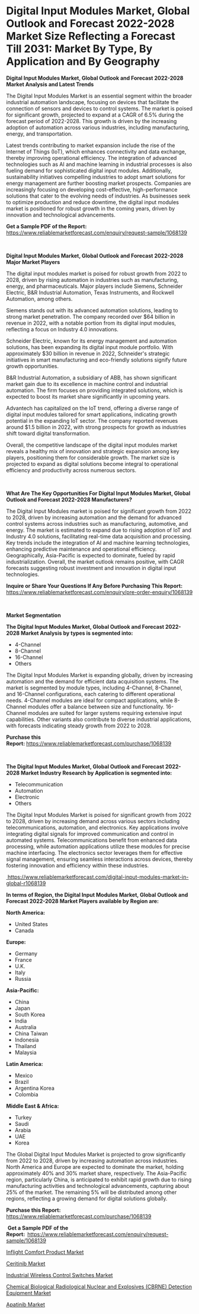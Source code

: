 <p><h1>Digital Input Modules Market, Global Outlook and Forecast 2022-2028 Market Size Reflecting a Forecast Till 2031: Market By Type, By Application and By Geography</h1></p><p><strong>Digital Input Modules Market, Global Outlook and Forecast 2022-2028 Market Analysis and Latest Trends</strong></p>
<p><p>The Digital Input Modules Market is an essential segment within the broader industrial automation landscape, focusing on devices that facilitate the connection of sensors and devices to control systems. The market is poised for significant growth, projected to expand at a CAGR of 6.5% during the forecast period of 2022-2028. This growth is driven by the increasing adoption of automation across various industries, including manufacturing, energy, and transportation.</p><p>Latest trends contributing to market expansion include the rise of the Internet of Things (IoT), which enhances connectivity and data exchange, thereby improving operational efficiency. The integration of advanced technologies such as AI and machine learning in industrial processes is also fueling demand for sophisticated digital input modules. Additionally, sustainability initiatives compelling industries to adopt smart solutions for energy management are further boosting market prospects. Companies are increasingly focusing on developing cost-effective, high-performance solutions that cater to the evolving needs of industries. As businesses seek to optimize production and reduce downtime, the digital input modules market is positioned for robust growth in the coming years, driven by innovation and technological advancements.</p></p>
<p><strong>Get a Sample PDF of the Report:&nbsp;</strong> <a href="https://www.reliablemarketforecast.com/enquiry/request-sample/1068139?utm_campaign=1833&utm_medium=2&utm_source=Github&utm_content=ia&utm_term=04122024&utm_id=digital-input-modules-market-global-outlook-and-forecast-2022-2028">https://www.reliablemarketforecast.com/enquiry/request-sample/1068139</a></p>
<p>&nbsp;</p>
<p><strong>Digital Input Modules Market, Global Outlook and Forecast 2022-2028 Major Market Players</strong></p>
<p><p>The digital input modules market is poised for robust growth from 2022 to 2028, driven by rising automation in industries such as manufacturing, energy, and pharmaceuticals. Major players include Siemens, Schneider Electric, B&R Industrial Automation, Texas Instruments, and Rockwell Automation, among others.</p><p>Siemens stands out with its advanced automation solutions, leading to strong market penetration. The company recorded over $64 billion in revenue in 2022, with a notable portion from its digital input modules, reflecting a focus on Industry 4.0 innovations.</p><p>Schneider Electric, known for its energy management and automation solutions, has been expanding its digital input module portfolio. With approximately $30 billion in revenue in 2022, Schneider's strategic initiatives in smart manufacturing and eco-friendly solutions signify future growth opportunities.</p><p>B&R Industrial Automation, a subsidiary of ABB, has shown significant market gain due to its excellence in machine control and industrial automation. The firm focuses on providing integrated solutions, which is expected to boost its market share significantly in upcoming years.</p><p>Advantech has capitalized on the IoT trend, offering a diverse range of digital input modules tailored for smart applications, indicating growth potential in the expanding IoT sector. The company reported revenues around $1.5 billion in 2022, with strong prospects for growth as industries shift toward digital transformation.</p><p>Overall, the competitive landscape of the digital input modules market reveals a healthy mix of innovation and strategic expansion among key players, positioning them for considerable growth. The market size is projected to expand as digital solutions become integral to operational efficiency and productivity across numerous sectors.</p></p>
<p>&nbsp;</p>
<p><strong>What Are The Key Opportunities For Digital Input Modules Market, Global Outlook and Forecast 2022-2028 Manufacturers?</strong></p>
<p><p>The Digital Input Modules market is poised for significant growth from 2022 to 2028, driven by increasing automation and the demand for advanced control systems across industries such as manufacturing, automotive, and energy. The market is estimated to expand due to rising adoption of IoT and Industry 4.0 solutions, facilitating real-time data acquisition and processing. Key trends include the integration of AI and machine learning technologies, enhancing predictive maintenance and operational efficiency. Geographically, Asia-Pacific is expected to dominate, fueled by rapid industrialization. Overall, the market outlook remains positive, with CAGR forecasts suggesting robust investment and innovation in digital input technologies.</p></p>
<p><strong>Inquire or Share Your Questions If Any Before Purchasing This Report:</strong> <a href="https://www.reliablemarketforecast.com/enquiry/pre-order-enquiry/1068139?utm_campaign=1833&utm_medium=2&utm_source=Github&utm_content=ia&utm_term=04122024&utm_id=digital-input-modules-market-global-outlook-and-forecast-2022-2028">https://www.reliablemarketforecast.com/enquiry/pre-order-enquiry/1068139</a></p>
<p>&nbsp;</p>
<p><strong>Market Segmentation</strong></p>
<p><strong>The Digital Input Modules Market, Global Outlook and Forecast 2022-2028 Market Analysis by types is segmented into:</strong></p>
<p><ul><li>4-Channel</li><li>8-Channel</li><li>16-Channel</li><li>Others</li></ul></p>
<p><p>The Digital Input Modules Market is expanding globally, driven by increasing automation and the demand for efficient data acquisition systems. The market is segmented by module types, including 4-Channel, 8-Channel, and 16-Channel configurations, each catering to different operational needs. 4-Channel modules are ideal for compact applications, while 8-Channel modules offer a balance between size and functionality. 16-Channel modules are suited for larger systems requiring extensive input capabilities. Other variants also contribute to diverse industrial applications, with forecasts indicating steady growth from 2022 to 2028.</p></p>
<p><strong>Purchase this Report:&nbsp;</strong><a href="https://www.reliablemarketforecast.com/purchase/1068139?utm_campaign=1833&utm_medium=2&utm_source=Github&utm_content=ia&utm_term=04122024&utm_id=digital-input-modules-market-global-outlook-and-forecast-2022-2028">https://www.reliablemarketforecast.com/purchase/1068139</a></p>
<p>&nbsp;</p>
<p><strong>The Digital Input Modules Market, Global Outlook and Forecast 2022-2028 Market Industry Research by Application is segmented into:</strong></p>
<p><ul><li>Telecommunication</li><li>Automation</li><li>Electronic</li><li>Others</li></ul></p>
<p><p>The Digital Input Modules Market is poised for significant growth from 2022 to 2028, driven by increasing demand across various sectors including telecommunications, automation, and electronics. Key applications involve integrating digital signals for improved communication and control in automated systems. Telecommunications benefit from enhanced data processing, while automation applications utilize these modules for precise machine interfacing. The electronics sector leverages them for effective signal management, ensuring seamless interactions across devices, thereby fostering innovation and efficiency within these industries.</p></p>
<p><a href="https://www.reliablemarketforecast.com/digital-input-modules-market-in-global-r1068139?utm_campaign=1833&utm_medium=2&utm_source=Github&utm_content=ia&utm_term=04122024&utm_id=digital-input-modules-market-global-outlook-and-forecast-2022-2028">&nbsp;https://www.reliablemarketforecast.com/digital-input-modules-market-in-global-r1068139</a></p>
<p><strong>In terms of Region, the Digital Input Modules Market, Global Outlook and Forecast 2022-2028 Market Players available by Region are:</strong></p>
<p>
    <p> <strong> North America: </strong>
        <ul>
            <li>United States</li>
            <li>Canada</li>
        </ul>
        </p> 
    <p> <strong> Europe: </strong>
        <ul>
            <li>Germany</li>
            <li>France</li>
            <li>U.K.</li>
            <li>Italy</li>
            <li>Russia</li>
        </ul>
        </p> 
    <p> <strong> Asia-Pacific: </strong>
        <ul>
            <li>China</li>
            <li>Japan</li>
            <li>South Korea</li>
            <li>India</li>
            <li>Australia</li>
            <li>China Taiwan</li>
            <li>Indonesia</li>
            <li>Thailand</li>
            <li>Malaysia</li>
        </ul>
        </p> 
    <p> <strong> Latin America: </strong>
        <ul>
            <li>Mexico</li>
            <li>Brazil</li>
            <li>Argentina Korea</li>
            <li>Colombia</li>
        </ul>
        </p> 
    <p> <strong> Middle East & Africa: </strong>
        <ul>
            <li>Turkey</li>
            <li>Saudi</li>
            <li>Arabia</li>
            <li>UAE</li>
            <li>Korea</li>
        </ul>
    </p>
    </p>
<p><p>The Global Digital Input Modules Market is projected to grow significantly from 2022 to 2028, driven by increasing automation across industries. North America and Europe are expected to dominate the market, holding approximately 40% and 30% market share, respectively. The Asia-Pacific region, particularly China, is anticipated to exhibit rapid growth due to rising manufacturing activities and technological advancements, capturing about 25% of the market. The remaining 5% will be distributed among other regions, reflecting a growing demand for digital solutions globally.</p></p>
<p><strong>Purchase this Report: </strong><a href="https://www.reliablemarketforecast.com/purchase/1068139?utm_campaign=1833&utm_medium=2&utm_source=Github&utm_content=ia&utm_term=04122024&utm_id=digital-input-modules-market-global-outlook-and-forecast-2022-2028">https://www.reliablemarketforecast.com/purchase/1068139</a></p>
<p>&nbsp;<strong>Get a Sample PDF of the Report:&nbsp;&nbsp;</strong><a href="https://www.reliablemarketforecast.com/enquiry/request-sample/1068139?utm_campaign=1833&utm_medium=2&utm_source=Github&utm_content=ia&utm_term=04122024&utm_id=digital-input-modules-market-global-outlook-and-forecast-2022-2028">https://www.reliablemarketforecast.com/enquiry/request-sample/1068139</a></p>
<p><strong></strong></p>
<p><p><a href="https://issuu.com/reportprime-2/docs/inflight-comfort-product-market-size-2030.pptx?utm_campaign=1833&utm_medium=2&utm_source=Github&utm_content=ia&utm_term=04122024&utm_id=digital-input-modules-market-global-outlook-and-forecast-2022-2028">Inflight Comfort Product Market</a></p><p><a href="https://www.linkedin.com/pulse/report-ceritinib-market-rapid-expansion-cagr-112-trends-share-jghie?utm_campaign=1833&utm_medium=2&utm_source=Github&utm_content=ia&utm_term=04122024&utm_id=digital-input-modules-market-global-outlook-and-forecast-2022-2028">Ceritinib Market</a></p><p><a href="https://www.linkedin.com/pulse/industrial-wireless-control-switches-market-trend-analysis-reveals-mkytf?utm_campaign=1833&utm_medium=2&utm_source=Github&utm_content=ia&utm_term=04122024&utm_id=digital-input-modules-market-global-outlook-and-forecast-2022-2028">Industrial Wireless Control Switches Market</a></p><p><a href="https://issuu.com/reportprime-2/docs/chemical-biological-radiological-nuclear-and-explo?utm_campaign=1833&utm_medium=2&utm_source=Github&utm_content=ia&utm_term=04122024&utm_id=digital-input-modules-market-global-outlook-and-forecast-2022-2028">Chemical Biological Radiological Nuclear and Explosives (CBRNE) Detection Equipment Market</a></p><p><a href="https://www.linkedin.com/pulse/market-size-trends-apatinib-45-cagr-expected-from-2024-7xzqe?utm_campaign=1833&utm_medium=2&utm_source=Github&utm_content=ia&utm_term=04122024&utm_id=digital-input-modules-market-global-outlook-and-forecast-2022-2028">Apatinib Market</a></p></p>
